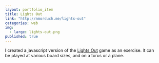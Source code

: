 ```yaml
---
layout: portfolio_item
title: Lights Out
link: "http://nmorduch.me/lights-out"
categories: web
img:
  - large: lights-out.png
published: true
---
```


I created a javascript version of the [Lights Out](https://en.wikipedia.org/wiki/Lights_Out_(game)) game as an exercise. It can be played at various board sizes, and on a torus or a plane.
